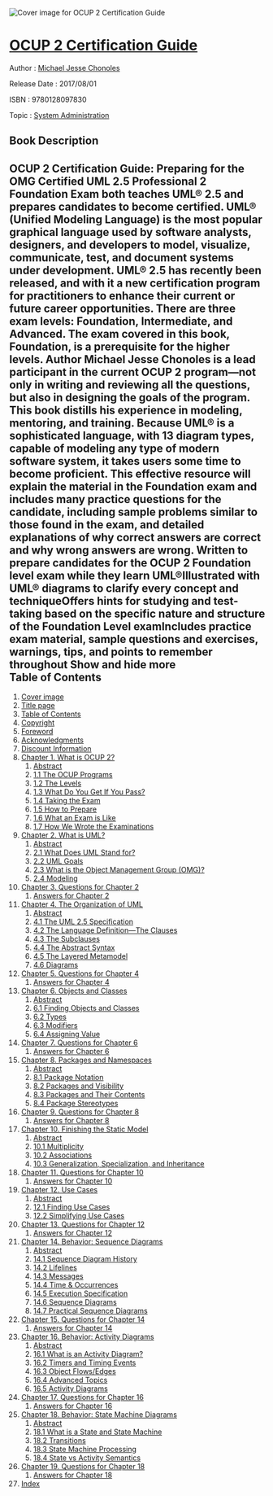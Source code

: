 ![Cover image for OCUP 2 Certification Guide](https://imgdetail.ebookreading.net/cover/cover/system_admin/EB9780128097830.jpg)

[OCUP 2 Certification Guide](https://ebookreading.net/view/book/OCUP+2+Certification+Guide-EB9780128097830_1.html "OCUP 2 Certification Guide")
====================================================================================================================

Author : [Michael Jesse Chonoles](https://ebookreading.net/search/author/Michael+Jesse+Chonoles)

Release Date : 2017/08/01

ISBN : 9780128097830

Topic : [System Administration](https://ebookreading.net/search/category/system-administration)

Book Description
-----------------

 OCUP 2 Certification Guide: Preparing for the OMG Certified UML 2.5 Professional 2 Foundation Exam both teaches UML® 2.5 and prepares candidates to become certified. UML® (Unified Modeling Language) is the most popular graphical language used by software analysts, designers, and developers to model, visualize, communicate, test, and document systems under development. UML® 2.5 has recently been released, and with it a new certification program for practitioners to enhance their current or future career opportunities. There are three exam levels: Foundation, Intermediate, and Advanced. The exam covered in this book, Foundation, is a prerequisite for the higher levels.
Author Michael Jesse Chonoles is a lead participant in the current OCUP 2 program—not only in writing and reviewing all the questions, but also in designing the goals of the program. This book distills his experience in modeling, mentoring, and training. Because UML® is a sophisticated language, with 13 diagram types, capable of modeling any type of modern software system, it takes users some time to become proficient. This effective resource will explain the material in the Foundation exam and includes many practice questions for the candidate, including sample problems similar to those found in the exam, and detailed explanations of why correct answers are correct and why wrong answers are wrong.
Written to prepare candidates for the OCUP 2 Foundation level exam while they learn UML®Illustrated with UML® diagrams to clarify every concept and techniqueOffers hints for studying and test-taking based on the specific nature and structure of the Foundation Level examIncludes practice exam material, sample questions and exercises, warnings, tips, and points to remember throughout        Show and hide more                
Table of Contents
-----------------

1. [Cover image](https://ebookreading.net/view/book/OCUP+2+Certification+Guide-EB9780128097830_1.html)
1. [Title page](https://ebookreading.net/view/book/OCUP+2+Certification+Guide-EB9780128097830_2.html)
1. [Table of Contents](https://ebookreading.net/view/book/OCUP+2+Certification+Guide-EB9780128097830_3.html)
1. [Copyright](https://ebookreading.net/view/book/OCUP+2+Certification+Guide-EB9780128097830_4.html)
1. [Foreword](https://ebookreading.net/view/book/OCUP+2+Certification+Guide-EB9780128097830_5.html#for001titl)
1. [Acknowledgments](https://ebookreading.net/view/book/OCUP+2+Certification+Guide-EB9780128097830_6.html#ack001titl)
1. [Discount Information](https://ebookreading.net/view/book/OCUP+2+Certification+Guide-EB9780128097830_7.html#htu001titl)
1. [Chapter 1. What is OCUP 2?](https://ebookreading.net/view/book/OCUP+2+Certification+Guide-EB9780128097830_8.html#chp001titl)
    1. [Abstract](https://ebookreading.net/view/book/OCUP+2+Certification+Guide-EB9780128097830_8.html#st0010)
    1. [1.1 The OCUP Programs](https://ebookreading.net/view/book/OCUP+2+Certification+Guide-EB9780128097830_8.html#st0020)
    1. [1.2 The Levels](https://ebookreading.net/view/book/OCUP+2+Certification+Guide-EB9780128097830_8.html#st0045)
    1. [1.3 What Do You Get If You Pass?](https://ebookreading.net/view/book/OCUP+2+Certification+Guide-EB9780128097830_8.html#st0065)
    1. [1.4 Taking the Exam](https://ebookreading.net/view/book/OCUP+2+Certification+Guide-EB9780128097830_8.html#st0070)
    1. [1.5 How to Prepare](https://ebookreading.net/view/book/OCUP+2+Certification+Guide-EB9780128097830_8.html#st0080)
    1. [1.6 What an Exam is Like](https://ebookreading.net/view/book/OCUP+2+Certification+Guide-EB9780128097830_8.html#st0095)
    1. [1.7 How We Wrote the Examinations](https://ebookreading.net/view/book/OCUP+2+Certification+Guide-EB9780128097830_8.html#st0110)
1. [Chapter 2. What is UML?](https://ebookreading.net/view/book/OCUP+2+Certification+Guide-EB9780128097830_9.html#chp002titl)
    1. [Abstract](https://ebookreading.net/view/book/OCUP+2+Certification+Guide-EB9780128097830_9.html#st0010)
    1. [2.1 What Does UML Stand for?](https://ebookreading.net/view/book/OCUP+2+Certification+Guide-EB9780128097830_9.html#st0020)
    1. [2.2 UML Goals](https://ebookreading.net/view/book/OCUP+2+Certification+Guide-EB9780128097830_9.html#st0040)
    1. [2.3 What is the Object Management Group (OMG)?](https://ebookreading.net/view/book/OCUP+2+Certification+Guide-EB9780128097830_9.html#st0055)
    1. [2.4 Modeling](https://ebookreading.net/view/book/OCUP+2+Certification+Guide-EB9780128097830_9.html#st0070)
1. [Chapter 3. Questions for Chapter 2](https://ebookreading.net/view/book/OCUP+2+Certification+Guide-EB9780128097830_10.html#chp003titl)
    1. [Answers for Chapter 2](https://ebookreading.net/view/book/OCUP+2+Certification+Guide-EB9780128097830_10.html#st0010)
1. [Chapter 4. The Organization of UML](https://ebookreading.net/view/book/OCUP+2+Certification+Guide-EB9780128097830_11.html#chp004titl)
    1. [Abstract](https://ebookreading.net/view/book/OCUP+2+Certification+Guide-EB9780128097830_11.html#st0010)
    1. [4.1 The UML 2.5 Specification](https://ebookreading.net/view/book/OCUP+2+Certification+Guide-EB9780128097830_11.html#st0020)
    1. [4.2 The Language Definition—The Clauses](https://ebookreading.net/view/book/OCUP+2+Certification+Guide-EB9780128097830_11.html#st0035)
    1. [4.3 The Subclauses](https://ebookreading.net/view/book/OCUP+2+Certification+Guide-EB9780128097830_11.html#st0040)
    1. [4.4 The Abstract Syntax](https://ebookreading.net/view/book/OCUP+2+Certification+Guide-EB9780128097830_11.html#st0045)
    1. [4.5 The Layered Metamodel](https://ebookreading.net/view/book/OCUP+2+Certification+Guide-EB9780128097830_11.html#st0050)
    1. [4.6 Diagrams](https://ebookreading.net/view/book/OCUP+2+Certification+Guide-EB9780128097830_11.html#st0055)
1. [Chapter 5. Questions for Chapter 4](https://ebookreading.net/view/book/OCUP+2+Certification+Guide-EB9780128097830_12.html#chp005titl)
    1. [Answers for Chapter 4](https://ebookreading.net/view/book/OCUP+2+Certification+Guide-EB9780128097830_12.html#st0010)
1. [Chapter 6. Objects and Classes](https://ebookreading.net/view/book/OCUP+2+Certification+Guide-EB9780128097830_13.html#chp006titl)
    1. [Abstract](https://ebookreading.net/view/book/OCUP+2+Certification+Guide-EB9780128097830_13.html#st0010)
    1. [6.1 Finding Objects and Classes](https://ebookreading.net/view/book/OCUP+2+Certification+Guide-EB9780128097830_13.html#st0020)
    1. [6.2 Types](https://ebookreading.net/view/book/OCUP+2+Certification+Guide-EB9780128097830_13.html#st0045)
    1. [6.3 Modifiers](https://ebookreading.net/view/book/OCUP+2+Certification+Guide-EB9780128097830_13.html#st0075)
    1. [6.4 Assigning Value](https://ebookreading.net/view/book/OCUP+2+Certification+Guide-EB9780128097830_13.html#st0120)
1. [Chapter 7. Questions for Chapter 6](https://ebookreading.net/view/book/OCUP+2+Certification+Guide-EB9780128097830_14.html#chp007titl)
    1. [Answers for Chapter 6](https://ebookreading.net/view/book/OCUP+2+Certification+Guide-EB9780128097830_14.html#st0010)
1. [Chapter 8. Packages and Namespaces](https://ebookreading.net/view/book/OCUP+2+Certification+Guide-EB9780128097830_15.html#chp008titl)
    1. [Abstract](https://ebookreading.net/view/book/OCUP+2+Certification+Guide-EB9780128097830_15.html#st0010)
    1. [8.1 Package Notation](https://ebookreading.net/view/book/OCUP+2+Certification+Guide-EB9780128097830_15.html#st0020)
    1. [8.2 Packages and Visibility](https://ebookreading.net/view/book/OCUP+2+Certification+Guide-EB9780128097830_15.html#st0040)
    1. [8.3 Packages and Their Contents](https://ebookreading.net/view/book/OCUP+2+Certification+Guide-EB9780128097830_15.html#st0060)
    1. [8.4 Package Stereotypes](https://ebookreading.net/view/book/OCUP+2+Certification+Guide-EB9780128097830_15.html#st0105)
1. [Chapter 9. Questions for Chapter 8](https://ebookreading.net/view/book/OCUP+2+Certification+Guide-EB9780128097830_16.html#chp009titl)
    1. [Answers for Chapter 8](https://ebookreading.net/view/book/OCUP+2+Certification+Guide-EB9780128097830_16.html#st0010)
1. [Chapter 10. Finishing the Static Model](https://ebookreading.net/view/book/OCUP+2+Certification+Guide-EB9780128097830_17.html#chp010titl)
    1. [Abstract](https://ebookreading.net/view/book/OCUP+2+Certification+Guide-EB9780128097830_17.html#st0010)
    1. [10.1 Multiplicity](https://ebookreading.net/view/book/OCUP+2+Certification+Guide-EB9780128097830_17.html#st0020)
    1. [10.2 Associations](https://ebookreading.net/view/book/OCUP+2+Certification+Guide-EB9780128097830_17.html#st0070)
    1. [10.3 Generalization, Specialization, and Inheritance](https://ebookreading.net/view/book/OCUP+2+Certification+Guide-EB9780128097830_17.html#st0115)
1. [Chapter 11. Questions for Chapter 10](https://ebookreading.net/view/book/OCUP+2+Certification+Guide-EB9780128097830_18.html#chp011titl)
    1. [Answers for Chapter 10](https://ebookreading.net/view/book/OCUP+2+Certification+Guide-EB9780128097830_18.html#st0010)
1. [Chapter 12. Use Cases](https://ebookreading.net/view/book/OCUP+2+Certification+Guide-EB9780128097830_19.html#chp012titl)
    1. [Abstract](https://ebookreading.net/view/book/OCUP+2+Certification+Guide-EB9780128097830_19.html#st0010)
    1. [12.1 Finding Use Cases](https://ebookreading.net/view/book/OCUP+2+Certification+Guide-EB9780128097830_19.html#st0020)
    1. [12.2 Simplifying Use Cases](https://ebookreading.net/view/book/OCUP+2+Certification+Guide-EB9780128097830_19.html#st0060)
1. [Chapter 13. Questions for Chapter 12](https://ebookreading.net/view/book/OCUP+2+Certification+Guide-EB9780128097830_20.html#chp013titl)
    1. [Answers for Chapter 12](https://ebookreading.net/view/book/OCUP+2+Certification+Guide-EB9780128097830_20.html#st0010)
1. [Chapter 14. Behavior: Sequence Diagrams](https://ebookreading.net/view/book/OCUP+2+Certification+Guide-EB9780128097830_21.html#chp014titl)
    1. [Abstract](https://ebookreading.net/view/book/OCUP+2+Certification+Guide-EB9780128097830_21.html#st0010)
    1. [14.1 Sequence Diagram History](https://ebookreading.net/view/book/OCUP+2+Certification+Guide-EB9780128097830_21.html#st0020)
    1. [14.2 Lifelines](https://ebookreading.net/view/book/OCUP+2+Certification+Guide-EB9780128097830_21.html#st0025)
    1. [14.3 Messages](https://ebookreading.net/view/book/OCUP+2+Certification+Guide-EB9780128097830_21.html#st0030)
    1. [14.4 Time &amp; Occurrences](https://ebookreading.net/view/book/OCUP+2+Certification+Guide-EB9780128097830_21.html#st0045)
    1. [14.5 Execution Specification](https://ebookreading.net/view/book/OCUP+2+Certification+Guide-EB9780128097830_21.html#st0050)
    1. [14.6 Sequence Diagrams](https://ebookreading.net/view/book/OCUP+2+Certification+Guide-EB9780128097830_21.html#st0055)
    1. [14.7 Practical Sequence Diagrams](https://ebookreading.net/view/book/OCUP+2+Certification+Guide-EB9780128097830_21.html#st0060)
1. [Chapter 15. Questions for Chapter 14](https://ebookreading.net/view/book/OCUP+2+Certification+Guide-EB9780128097830_22.html#chp015titl)
    1. [Answers for Chapter 14](https://ebookreading.net/view/book/OCUP+2+Certification+Guide-EB9780128097830_22.html#st0010)
1. [Chapter 16. Behavior: Activity Diagrams](https://ebookreading.net/view/book/OCUP+2+Certification+Guide-EB9780128097830_23.html#chp016titl)
    1. [Abstract](https://ebookreading.net/view/book/OCUP+2+Certification+Guide-EB9780128097830_23.html#st0010)
    1. [16.1 What is an Activity Diagram?](https://ebookreading.net/view/book/OCUP+2+Certification+Guide-EB9780128097830_23.html#st0020)
    1. [16.2 Timers and Timing Events](https://ebookreading.net/view/book/OCUP+2+Certification+Guide-EB9780128097830_23.html#st0080)
    1. [16.3 Object Flows/Edges](https://ebookreading.net/view/book/OCUP+2+Certification+Guide-EB9780128097830_23.html#st0085)
    1. [16.4 Advanced Topics](https://ebookreading.net/view/book/OCUP+2+Certification+Guide-EB9780128097830_23.html#st0090)
    1. [16.5 Activity Diagrams](https://ebookreading.net/view/book/OCUP+2+Certification+Guide-EB9780128097830_23.html#st0115)
1. [Chapter 17. Questions for Chapter 16](https://ebookreading.net/view/book/OCUP+2+Certification+Guide-EB9780128097830_24.html#chp017titl)
    1. [Answers for Chapter 16](https://ebookreading.net/view/book/OCUP+2+Certification+Guide-EB9780128097830_24.html#st0010)
1. [Chapter 18. Behavior: State Machine Diagrams](https://ebookreading.net/view/book/OCUP+2+Certification+Guide-EB9780128097830_25.html#chp018titl)
    1. [Abstract](https://ebookreading.net/view/book/OCUP+2+Certification+Guide-EB9780128097830_25.html#st0010)
    1. [18.1 What is a State and State Machine](https://ebookreading.net/view/book/OCUP+2+Certification+Guide-EB9780128097830_25.html#st0020)
    1. [18.2 Transitions](https://ebookreading.net/view/book/OCUP+2+Certification+Guide-EB9780128097830_25.html#st0055)
    1. [18.3 State Machine Processing](https://ebookreading.net/view/book/OCUP+2+Certification+Guide-EB9780128097830_25.html#st0120)
    1. [18.4 State vs Activity Semantics](https://ebookreading.net/view/book/OCUP+2+Certification+Guide-EB9780128097830_25.html#st0155)
1. [Chapter 19. Questions for Chapter 18](https://ebookreading.net/view/book/OCUP+2+Certification+Guide-EB9780128097830_26.html#chp019titl)
    1. [Answers for Chapter 18](https://ebookreading.net/view/book/OCUP+2+Certification+Guide-EB9780128097830_26.html#st0010)
1. [Index](https://ebookreading.net/view/book/OCUP+2+Certification+Guide-EB9780128097830_27.html)
